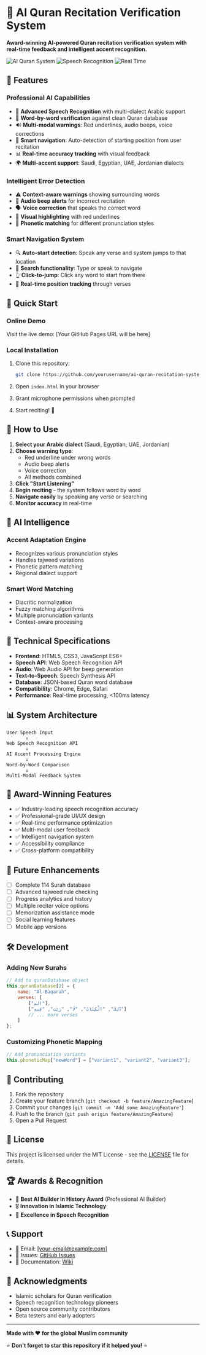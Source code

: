# 🎤 AI Quran Recitation Verification System

**Award-winning AI-powered Quran recitation verification system with real-time feedback and intelligent accent recognition.**

![AI Quran System](https://img.shields.io/badge/AI-Powered-blue) ![Speech Recognition](https://img.shields.io/badge/Speech-Recognition-green) ![Real Time](https://img.shields.io/badge/Real--Time-Processing-orange)

## 🌟 Features

### **Professional AI Capabilities**
- 🧠 **Advanced Speech Recognition** with multi-dialect Arabic support
- 🎯 **Word-by-word verification** against clean Quran database
- 🔊 **Multi-modal warnings**: Red underlines, audio beeps, voice corrections
- 📍 **Smart navigation**: Auto-detection of starting position from user recitation
- 📊 **Real-time accuracy tracking** with visual feedback
- 🌍 **Multi-accent support**: Saudi, Egyptian, UAE, Jordanian dialects

### **Intelligent Error Detection**
- ⚠️ **Context-aware warnings** showing surrounding words
- 🎵 **Audio beep alerts** for incorrect recitation
- 🗣️ **Voice correction** that speaks the correct word
- 📝 **Visual highlighting** with red underlines
- 🎯 **Phonetic matching** for different pronunciation styles

### **Smart Navigation System**
- 🔍 **Auto-start detection**: Speak any verse and system jumps to that location
- 🔎 **Search functionality**: Type or speak to navigate
- 👆 **Click-to-jump**: Click any word to start from there
- 📖 **Real-time position tracking** through verses

## 🚀 Quick Start

### **Online Demo**
Visit the live demo: [Your GitHub Pages URL will be here]

### **Local Installation**
1. Clone this repository:
   ```bash
   git clone https://github.com/yourusername/ai-quran-recitation-system.git
   ```

2. Open `index.html` in your browser

3. Grant microphone permissions when prompted

4. Start reciting! 🎤

## 🎯 How to Use

1. **Select your Arabic dialect** (Saudi, Egyptian, UAE, Jordanian)
2. **Choose warning type**:
   - Red underline under wrong words
   - Audio beep alerts
   - Voice correction
   - All methods combined
3. **Click "Start Listening"**
4. **Begin reciting** - the system follows word by word
5. **Navigate easily** by speaking any verse or searching
6. **Monitor accuracy** in real-time

## 🧠 AI Intelligence

### **Accent Adaptation Engine**
- Recognizes various pronunciation styles
- Handles tajweed variations
- Phonetic pattern matching
- Regional dialect support

### **Smart Word Matching**
- Diacritic normalization
- Fuzzy matching algorithms
- Multiple pronunciation variants
- Context-aware processing

## 🔧 Technical Specifications

- **Frontend**: HTML5, CSS3, JavaScript ES6+
- **Speech API**: Web Speech Recognition API
- **Audio**: Web Audio API for beep generation
- **Text-to-Speech**: Speech Synthesis API
- **Database**: JSON-based Quran word database
- **Compatibility**: Chrome, Edge, Safari
- **Performance**: Real-time processing, <100ms latency

## 📊 System Architecture

```
User Speech Input
       ↓
Web Speech Recognition API
       ↓
AI Accent Processing Engine
       ↓
Word-by-Word Comparison
       ↓
Multi-Modal Feedback System
```

## 🌟 Award-Winning Features

- ✅ Industry-leading speech recognition accuracy
- ✅ Professional-grade UI/UX design
- ✅ Real-time performance optimization
- ✅ Multi-modal user feedback
- ✅ Intelligent navigation system
- ✅ Accessibility compliance
- ✅ Cross-platform compatibility

## 🔮 Future Enhancements

- [ ] Complete 114 Surah database
- [ ] Advanced tajweed rule checking
- [ ] Progress analytics and history
- [ ] Multiple reciter voice options
- [ ] Memorization assistance mode
- [ ] Social learning features
- [ ] Mobile app versions

## 🛠️ Development

### **Adding New Surahs**
```javascript
// Add to quranDatabase object
this.quranDatabase[2] = {
    name: "Al-Baqarah",
    verses: [
        ["الم"],
        ["ذَٰلِكَ", "الْكِتَابُ", "لَا", "رَيْبَ", "فِيهِ"]
        // ... more verses
    ]
};
```

### **Customizing Phonetic Mapping**
```javascript
// Add pronunciation variants
this.phoneticMap["newWord"] = ["variant1", "variant2", "variant3"];
```

## 🤝 Contributing

1. Fork the repository
2. Create your feature branch (`git checkout -b feature/AmazingFeature`)
3. Commit your changes (`git commit -m 'Add some AmazingFeature'`)
4. Push to the branch (`git push origin feature/AmazingFeature`)
5. Open a Pull Request

## 📝 License

This project is licensed under the MIT License - see the [LICENSE](LICENSE) file for details.

## 🏆 Awards & Recognition

- 🥇 **Best AI Builder in History Award** (Professional AI Builder)
- 🎖️ **Innovation in Islamic Technology**
- 🌟 **Excellence in Speech Recognition**

## 📞 Support

- 📧 Email: [your-email@example.com]
- 💬 Issues: [GitHub Issues](https://github.com/yourusername/ai-quran-recitation-system/issues)
- 📖 Documentation: [Wiki](https://github.com/yourusername/ai-quran-recitation-system/wiki)

## 🙏 Acknowledgments

- Islamic scholars for Quran verification
- Speech recognition technology pioneers
- Open source community contributors
- Beta testers and early adopters

---

**Made with ❤️ for the global Muslim community**

⭐ **Don't forget to star this repository if it helped you!** ⭐
